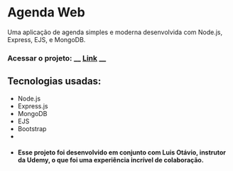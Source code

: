 # Agenda Web

Uma aplicação de agenda simples e moderna desenvolvida com Node.js, Express, EJS, e MongoDB.

### Acessar o  projeto: __ [Link](https://progetoagenda-kg38yeu8s-dias-projects-e25db624.vercel.app/) __

## Tecnologias usadas:
- Node.js
- Express.js
- MongoDB
- EJS
- Bootstrap
- 
- ####  Esse projeto foi desenvolvido em conjunto com Luis Otávio, instrutor da Udemy, o que foi uma experiência incrível de colaboração.



